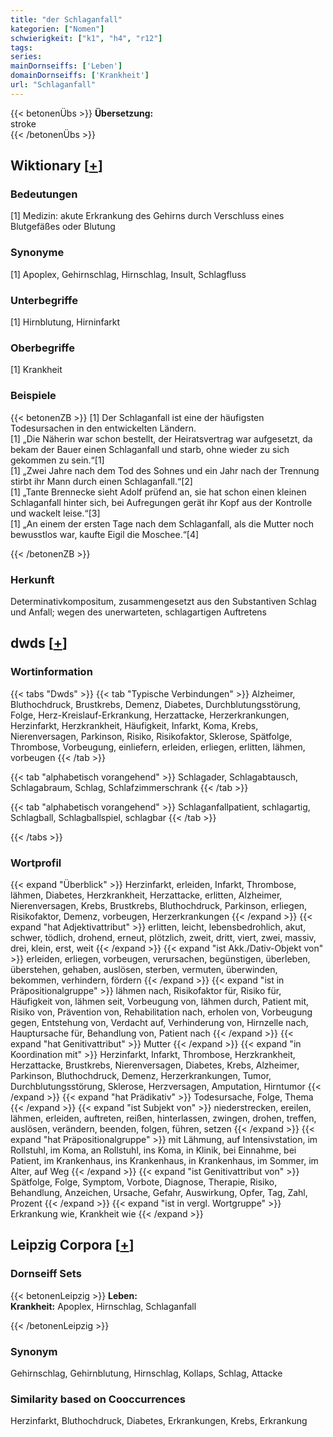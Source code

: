 ```yaml
---
title: "der Schlaganfall"
kategorien: ["Nomen"]
schwierigkeit: ["k1", "h4", "r12"]
tags:
series:
mainDornseiffs: ['Leben']
domainDornseiffs: ['Krankheit']
url: "Schlaganfall"
---
```


{{< betonenÜbs >}}
**Übersetzung:**  
stroke  
{{< /betonenÜbs >}}

## Wiktionary [[+](https://de.wiktionary.org/wiki/Schlaganfall)]

### Bedeutungen
[1] Medizin: akute Erkrankung des Gehirns durch Verschluss eines Blutgefäßes oder Blutung  

### Synonyme
[1] Apoplex, Gehirnschlag, Hirnschlag, Insult, Schlagfluss  

### Unterbegriffe
[1] Hirnblutung, Hirninfarkt  

### Oberbegriffe
[1] Krankheit  

### Beispiele
{{< betonenZB >}}
[1] Der Schlaganfall ist eine der häufigsten Todesursachen in den entwickelten Ländern.  
[1] „Die Näherin war schon bestellt, der Heiratsvertrag war aufgesetzt, da bekam der Bauer einen Schlaganfall und starb, ohne wieder zu sich gekommen zu sein.“[1]  
[1] „Zwei Jahre nach dem Tod des Sohnes und ein Jahr nach der Trennung stirbt ihr Mann durch einen Schlaganfall.“[2]  
[1] „Tante Brennecke sieht Adolf prüfend an, sie hat schon einen kleinen Schlaganfall hinter sich, bei Aufregungen gerät ihr Kopf aus der Kontrolle und wackelt leise.“[3]  
[1] „An einem der ersten Tage nach dem Schlaganfall, als die Mutter noch bewusstlos war, kaufte Eigil die Moschee.“[4]  

{{< /betonenZB >}}
### Herkunft
Determinativkompositum, zusammengesetzt aus den Substantiven Schlag und Anfall; wegen des unerwarteten, schlagartigen Auftretens  



## dwds [[+](https://www.dwds.de/wb/Schlaganfall)]

### Wortinformation
{{< tabs "Dwds" >}}
{{< tab "Typische Verbindungen" >}}
Alzheimer, Bluthochdruck, Brustkrebs, Demenz, Diabetes, Durchblutungsstörung, Folge, Herz-Kreislauf-Erkrankung, Herzattacke, Herzerkrankungen, Herzinfarkt, Herzkrankheit, Häufigkeit, Infarkt, Koma, Krebs, Nierenversagen, Parkinson, Risiko, Risikofaktor, Sklerose, Spätfolge, Thrombose, Vorbeugung, einliefern, erleiden, erliegen, erlitten, lähmen, vorbeugen
{{< /tab >}}

{{< tab "alphabetisch vorangehend" >}}
Schlagader, Schlagabtausch, Schlagabraum, Schlag, Schlafzimmerschrank
{{< /tab >}}

{{< tab "alphabetisch vorangehend" >}}
Schlaganfallpatient, schlagartig, Schlagball, Schlagballspiel, schlagbar
{{< /tab >}}

{{< /tabs >}}

### Wortprofil
{{< expand "Überblick" >}} Herzinfarkt, erleiden, Infarkt, Thrombose, lähmen, Diabetes, Herzkrankheit, Herzattacke, erlitten, Alzheimer, Nierenversagen, Krebs, Brustkrebs, Bluthochdruck, Parkinson, erliegen, Risikofaktor, Demenz, vorbeugen, Herzerkrankungen {{< /expand >}}
{{< expand "hat Adjektivattribut" >}} erlitten, leicht, lebensbedrohlich, akut, schwer, tödlich, drohend, erneut, plötzlich, zweit, dritt, viert, zwei, massiv, drei, klein, erst, weit {{< /expand >}}
{{< expand "ist Akk./Dativ-Objekt von" >}} erleiden, erliegen, vorbeugen, verursachen, begünstigen, überleben, überstehen, gehaben, auslösen, sterben, vermuten, überwinden, bekommen, verhindern, fördern {{< /expand >}}
{{< expand "ist in Präpositionalgruppe" >}} lähmen nach, Risikofaktor für, Risiko für, Häufigkeit von, lähmen seit, Vorbeugung von, lähmen durch, Patient mit, Risiko von, Prävention von, Rehabilitation nach, erholen von, Vorbeugung gegen, Entstehung von, Verdacht auf, Verhinderung von, Hirnzelle nach, Hauptursache für, Behandlung von, Patient nach {{< /expand >}}
{{< expand "hat Genitivattribut" >}} Mutter {{< /expand >}}
{{< expand "in Koordination mit" >}} Herzinfarkt, Infarkt, Thrombose, Herzkrankheit, Herzattacke, Brustkrebs, Nierenversagen, Diabetes, Krebs, Alzheimer, Parkinson, Bluthochdruck, Demenz, Herzerkrankungen, Tumor, Durchblutungsstörung, Sklerose, Herzversagen, Amputation, Hirntumor {{< /expand >}}
{{< expand "hat Prädikativ" >}} Todesursache, Folge, Thema {{< /expand >}}
{{< expand "ist Subjekt von" >}} niederstrecken, ereilen, lähmen, erleiden, auftreten, reißen, hinterlassen, zwingen, drohen, treffen, auslösen, verändern, beenden, folgen, führen, setzen {{< /expand >}}
{{< expand "hat Präpositionalgruppe" >}} mit Lähmung, auf Intensivstation, im Rollstuhl, im Koma, an Rollstuhl, ins Koma, in Klinik, bei Einnahme, bei Patient, im Krankenhaus, ins Krankenhaus, in Krankenhaus, im Sommer, im Alter, auf Weg {{< /expand >}}
{{< expand "ist Genitivattribut von" >}} Spätfolge, Folge, Symptom, Vorbote, Diagnose, Therapie, Risiko, Behandlung, Anzeichen, Ursache, Gefahr, Auswirkung, Opfer, Tag, Zahl, Prozent {{< /expand >}}
{{< expand "ist in vergl. Wortgruppe" >}} Erkrankung wie, Krankheit wie {{< /expand >}}

## Leipzig Corpora [[+](https://corpora.uni-leipzig.de/en/res?word=Schlaganfall&corpusId=deu_newscrawl-public_2018)]

### Dornseiff Sets
{{< betonenLeipzig >}}
**Leben:**  
**Krankheit:** Apoplex, Hirnschlag, Schlaganfall  

{{< /betonenLeipzig >}}

### Synonym
Gehirnschlag, Gehirnblutung, Hirnschlag, Kollaps, Schlag, Attacke


### Similarity based on Cooccurrences
Herzinfarkt, Bluthochdruck, Diabetes, Erkrankungen, Krebs, Erkrankung

